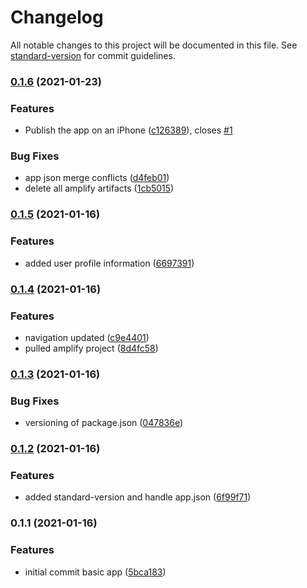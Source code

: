 # Changelog

All notable changes to this project will be documented in this file. See [standard-version](https://github.com/conventional-changelog/standard-version) for commit guidelines.

### [0.1.6](https://github.com/cabcookie/get-fit-ios/compare/v0.1.5...v0.1.6) (2021-01-23)


### Features

* Publish the app on an iPhone ([c126389](https://github.com/cabcookie/get-fit-ios/commit/c126389d311a9b64ef71f70533dac0c81fa65f96)), closes [#1](https://github.com/cabcookie/get-fit-ios/issues/1)

### Bug Fixes

* app json merge conflicts ([d4feb01](https://github.com/cabcookie/get-fit-ios/commit/d4feb014f94fc7a9a90b509d59a292c1c5a7e911))
* delete all amplify artifacts ([1cb5015](https://github.com/cabcookie/get-fit-ios/commit/1cb50150b05865592809802dc1dd42e173bdb0f9))

### [0.1.5](https://github.com/cabcookie/get-fit-ios/compare/v0.1.4...v0.1.5) (2021-01-16)


### Features

* added user profile information ([6697391](https://github.com/cabcookie/get-fit-ios/commit/6697391446a480c5d3d372d04e023a41b4c94512))

### [0.1.4](https://github.com/cabcookie/get-fit-ios/compare/v0.1.3...v0.1.4) (2021-01-16)


### Features

* navigation updated ([c9e4401](https://github.com/cabcookie/get-fit-ios/commit/c9e4401ee6aa87bfa942751e18fb7314bd9635d3))
* pulled amplify project ([8d4fc58](https://github.com/cabcookie/get-fit-ios/commit/8d4fc5864de13dc16722ce59daf330522485c1b6))

### [0.1.3](https://github.com/cabcookie/get-fit-ios/compare/v0.1.2...v0.1.3) (2021-01-16)


### Bug Fixes

* versioning of package.json ([047836e](https://github.com/cabcookie/get-fit-ios/commit/047836e665fdcab4a17e412a5a66e97fbd8eaa8f))

### [0.1.2](https://github.com/cabcookie/get-fit-ios/compare/v0.1.1...v0.1.2) (2021-01-16)


### Features

* added standard-version and handle app.json ([6f99f71](https://github.com/cabcookie/get-fit-ios/commit/6f99f713f8c612ffc0590e3e415b8e4181103e79))

### 0.1.1 (2021-01-16)


### Features

* initial commit basic app ([5bca183](https://github.com/cabcookie/get-fit-ios/commit/5bca183b42bf40e56ab101ab313574f2c6372a3b))
